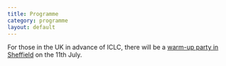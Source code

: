 ```yaml
---
title: Programme
category: programme
layout: default
---
```

For those in the UK in advance of ICLC, there will be a [warm-up party
in Sheffield](https://www.facebook.com/events/1421854724792689/) on
the 11th July.
